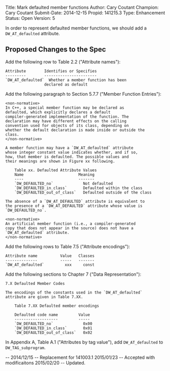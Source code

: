 Title:       Mark defaulted member functions
Author:      Cary Coutant
Champion:    Cary Coutant
Submit-Date: 2014-12-15
Propid:      141215.3
Type:        Enhancement
Status:      Open
Version:     5

In order to represent defaulted member functions, we should add a
`DW_AT_defaulted` attribute.

Proposed Changes to the Spec
----------------------------

Add the following row to Table 2.2 ("Attribute names"):

    Attribute        Identifies or Specifies
    ---------        -----------------------
    `DW_AT_defaulted`  Whether a member function has been
                     declared as default

Add the following paragraph to Section 5.7.7 ("Member Function
Entries"):

    <non-normative>
    In C++, a special member function may be declared as
    defaulted, which explicitly declares a default
    compiler-generated implementation of the function. The
    declaration may have different effects on the calling
    convention used for objects of its class, depending on
    whether the default declaration is made inside or outside the
    class.
    </non-normative>

    A member function may have a `DW_AT_defaulted` attribute
    whose integer constant value indicates whether, and if so,
    how, that member is defaulted. The possible values and
    their meanings are shown in Figure xx following.

        Table xx. Defaulted Attribute Values
        Name                        Meaning
        ----                        -------
        `DW_DEFAULTED_no`             Not defaulted
        `DW_DEFAULTED_in_class`       Defaulted within the class
        `DW_DEFAULTED_out_of_class`   Defaulted outside of the class

    The absence of a `DW_AT_DEFAULTED` attribute is equivalent to
    the presence of a `DW_AT_DEFAULTED` attribute whose value is
    `DW_DEFAULTED_no`.

    <non-normative>
    An artificial member function (i.e., a compiler-generated
    copy that does not appear in the source) does not have a
    `DW_AT_defaulted` attribute.
    </non-normative>

Add the following rows to Table 7.5 ("Attribute encodings"):

    Attribute name          Value   Classes
    --------------          -----   -------
    `DW_AT_defaulted`         xxx     const

Add the following sections to Chapter 7 ("Data Representation"):

    7.X Defaulted Member Codes

    The encodings of the constants used in the `DW_AT_defaulted`
    attribute are given in Table 7.XX.

        Table 7.XX Defaulted member encodings

        Defaulted code name         Value
        -------------------         -----
        `DW_DEFAULTED_no`             0x00
        `DW_DEFAULTED_in_class`       0x01
        `DW_DEFAULTED_out_of_class`   0x02

In Appendix A, Table A.1 ("Attributes by tag value"), add
`DW_AT_defaulted` to `DW_TAG_subprogram`.

--
2014/12/15 -- Replacement for 141003.1
2015/01/23 -- Accepted with modificaitons
2015/02/20 -- Updated.
